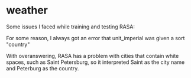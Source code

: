 # weather

Some issues I faced while training and testing RASA:

For some reason, I always got an error that unit_imperial was given a sort "country"

With overanswering, RASA has a problem with cities that contain white spaces, such as Saint Petersburg, so it interpreted Saint as the city name and Peterburg as the country.
